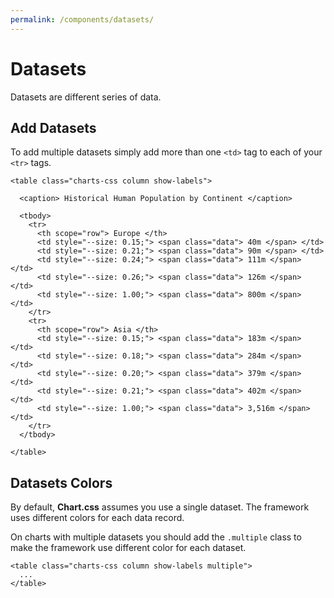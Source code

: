 ```yaml
---
permalink: /components/datasets/
---
```


# Datasets

Datasets are different series of data.

## Add Datasets

To add multiple datasets simply add more than one `<td>` tag to each of your `<tr>` tags.

```html{8-12,16-20}
<table class="charts-css column show-labels">

  <caption> Historical Human Population by Continent </caption>

  <tbody>
    <tr>
      <th scope="row"> Europe </th>
      <td style="--size: 0.15;"> <span class="data"> 40m </span> </td>
      <td style="--size: 0.21;"> <span class="data"> 90m </span> </td>
      <td style="--size: 0.24;"> <span class="data"> 111m </span> </td>
      <td style="--size: 0.26;"> <span class="data"> 126m </span> </td>
      <td style="--size: 1.00;"> <span class="data"> 800m </span> </td>
    </tr>
    <tr>
      <th scope="row"> Asia </th>
      <td style="--size: 0.15;"> <span class="data"> 183m </span> </td>
      <td style="--size: 0.18;"> <span class="data"> 284m </span> </td>
      <td style="--size: 0.20;"> <span class="data"> 379m </span> </td>
      <td style="--size: 0.21;"> <span class="data"> 402m </span> </td>
      <td style="--size: 1.00;"> <span class="data"> 3,516m </span> </td>
    </tr>
  </tbody>

</table>
```

<code-example code-example-id="datasets-example-1">
<template v-slot:css-code>
#datasets-example-1 {
  height: 300px;
}
</template>
<template v-slot:html-code>
<table class="charts-css column show-labels" id="datasets-example-1">

  <caption> Datasets Example #1 - Historical Human Population by Continent </caption>

  <tbody>
    <tr>
      <th scope="row"> Europe </th>
      <td style="--size: 0.15;"> <span class="data"> 40m </span> </td>
      <td style="--size: 0.21;"> <span class="data"> 90m </span> </td>
      <td style="--size: 0.24;"> <span class="data"> 111m </span> </td>
      <td style="--size: 0.26;"> <span class="data"> 126m </span> </td>
      <td style="--size: 1.00;"> <span class="data"> 800m </span> </td>
    </tr>
    <tr>
      <th scope="row"> Asia </th>
      <td style="--size: 0.15;"> <span class="data"> 183m </span> </td>
      <td style="--size: 0.18;"> <span class="data"> 284m </span> </td>
      <td style="--size: 0.20;"> <span class="data"> 379m </span> </td>
      <td style="--size: 0.21;"> <span class="data"> 402m </span> </td>
      <td style="--size: 1.00;"> <span class="data"> 3,516m </span> </td>
    </tr>
  </tbody>

</table>
</template>
</code-example>

## Datasets Colors

By default, **Chart.css** assumes you use a single dataset. The framework uses different colors for each data record.

On charts with multiple datasets you should add the `.multiple` class to make the framework use different color for each dataset.

```html{1}
<table class="charts-css column show-labels multiple">
  ...
</table>
```

<code-example code-example-id="datasets-example-2">
<template v-slot:css-code>
#datasets-example-2 {
  height: 300px;
}
</template>
<template v-slot:html-code>
<table class="charts-css column show-labels multiple" id="datasets-example-2">

  <caption> Datasets Example #2 - Historical Human Population by Continent </caption>

  <tbody>
    <tr>
      <th scope="row"> Europe </th>
      <td style="--size: 0.15;"> <span class="data"> 40m </span> </td>
      <td style="--size: 0.21;"> <span class="data"> 90m </span> </td>
      <td style="--size: 0.24;"> <span class="data"> 111m </span> </td>
      <td style="--size: 0.26;"> <span class="data"> 126m </span> </td>
      <td style="--size: 1.00;"> <span class="data"> 800m </span> </td>
    </tr>
    <tr>
      <th scope="row"> Asia </th>
      <td style="--size: 0.15;"> <span class="data"> 183m </span> </td>
      <td style="--size: 0.18;"> <span class="data"> 284m </span> </td>
      <td style="--size: 0.20;"> <span class="data"> 379m </span> </td>
      <td style="--size: 0.21;"> <span class="data"> 402m </span> </td>
      <td style="--size: 1.00;"> <span class="data"> 3,516m </span> </td>
    </tr>
  </tbody>

</table>
</template>
</code-example>
